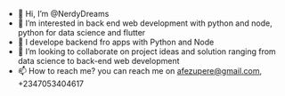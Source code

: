 - 👋 Hi, I’m @NerdyDreams
- 👀 I’m interested in back end web development with python and node, python for data science and flutter
- 🌱 I develope backend fro apps with Python and Node
- 💞️ I’m looking to collaborate on project ideas and solution ranging from data science to back-end web development
- 📫 How to reach me? you can reach me on afezupere@gmail.com, +2347053404617

<!---
NerdyDreams/NerdyDreams is a ✨ special ✨ repository because its `README.md` (this file) appears on your GitHub profile.
You can click the Preview link to take a look at your changes.
--->

